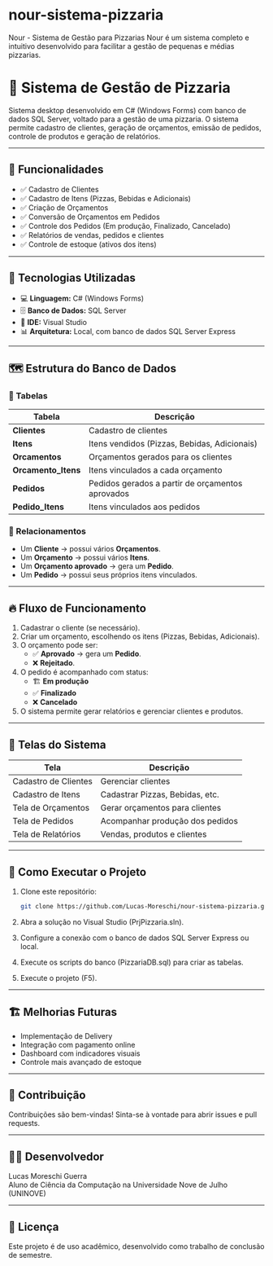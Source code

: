 # nour-sistema-pizzaria
Nour - Sistema de Gestão para Pizzarias  Nour é um sistema completo e intuitivo desenvolvido para facilitar a gestão de pequenas e médias pizzarias.

# 🍕 Sistema de Gestão de Pizzaria

Sistema desktop desenvolvido em C# (Windows Forms) com banco de dados SQL Server, voltado para a gestão de uma pizzaria. O sistema permite cadastro de clientes, geração de orçamentos, emissão de pedidos, controle de produtos e geração de relatórios.

---

## 📌 Funcionalidades

- ✅ Cadastro de Clientes
- ✅ Cadastro de Itens (Pizzas, Bebidas e Adicionais)
- ✅ Criação de Orçamentos
- ✅ Conversão de Orçamentos em Pedidos
- ✅ Controle dos Pedidos (Em produção, Finalizado, Cancelado)
- ✅ Relatórios de vendas, pedidos e clientes
- ✅ Controle de estoque (ativos dos itens)

---

## 🧠 Tecnologias Utilizadas

- 💻 **Linguagem:** C# (Windows Forms)
- 🗄️ **Banco de Dados:** SQL Server
- 🔧 **IDE:** Visual Studio
- 📊 **Arquitetura:** Local, com banco de dados SQL Server Express

---

## 🗺️ Estrutura do Banco de Dados

### 🔗 Tabelas

| Tabela             | Descrição                                          |
|--------------------|----------------------------------------------------|
| **Clientes**       | Cadastro de clientes                               |
| **Itens**          | Itens vendidos (Pizzas, Bebidas, Adicionais)       |
| **Orcamentos**     | Orçamentos gerados para os clientes                |
| **Orcamento_Itens**| Itens vinculados a cada orçamento                  |
| **Pedidos**        | Pedidos gerados a partir de orçamentos aprovados   |
| **Pedido_Itens**   | Itens vinculados aos pedidos                       |

### 🔗 Relacionamentos

- Um **Cliente** → possui vários **Orçamentos**.
- Um **Orçamento** → possui vários **Itens**.
- Um **Orçamento aprovado** → gera um **Pedido**.
- Um **Pedido** → possui seus próprios itens vinculados.

---

## 🔥 Fluxo de Funcionamento

1. Cadastrar o cliente (se necessário).
2. Criar um orçamento, escolhendo os itens (Pizzas, Bebidas, Adicionais).
3. O orçamento pode ser:
   - ✅ **Aprovado** → gera um **Pedido**.
   - ❌ **Rejeitado**.
4. O pedido é acompanhado com status:
   - 🏗️ **Em produção**
   - ✅ **Finalizado**
   - ❌ **Cancelado**
5. O sistema permite gerar relatórios e gerenciar clientes e produtos.

---

## 📸 Telas do Sistema

| Tela                            | Descrição                        |
|----------------------------------|-----------------------------------|
| Cadastro de Clientes             | Gerenciar clientes                |
| Cadastro de Itens                | Cadastrar Pizzas, Bebidas, etc.   |
| Tela de Orçamentos               | Gerar orçamentos para clientes    |
| Tela de Pedidos                  | Acompanhar produção dos pedidos   |
| Tela de Relatórios               | Vendas, produtos e clientes       |

---

## 🏁 Como Executar o Projeto


1. Clone este repositório:

    ```bash
    git clone https://github.com/Lucas-Moreschi/nour-sistema-pizzaria.git
    ```

2. Abra a solução no Visual Studio (PrjPizzaria.sln).  
3. Configure a conexão com o banco de dados SQL Server Express ou local.  
4. Execute os scripts do banco (PizzariaDB.sql) para criar as tabelas.  
5. Execute o projeto (F5).   

---

## 🏗️ Melhorias Futuras

- Implementação de Delivery  
- Integração com pagamento online  
- Dashboard com indicadores visuais  
- Controle mais avançado de estoque  

---

## 🤝 Contribuição

Contribuições são bem-vindas! Sinta-se à vontade para abrir issues e pull requests.  

---

## 🧑‍💻 Desenvolvedor

Lucas Moreschi Guerra  
Aluno de Ciência da Computação na Universidade Nove de Julho (UNINOVE)  

---

## 📜 Licença

Este projeto é de uso acadêmico, desenvolvido como trabalho de conclusão de semestre.



